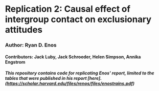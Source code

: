 # Replication 2: Causal effect of intergroup contact on exclusionary attitudes
### Author: Ryan D. Enos

#### Contributors: Jack Luby, Jack Schroeder, Helen Simpson, Annika Engstrom


##### This repository contains code for replicating Enos' report, limited to the tables that were published in his report [here]. (https://scholar.harvard.edu/files/renos/files/enostrains.pdf)
